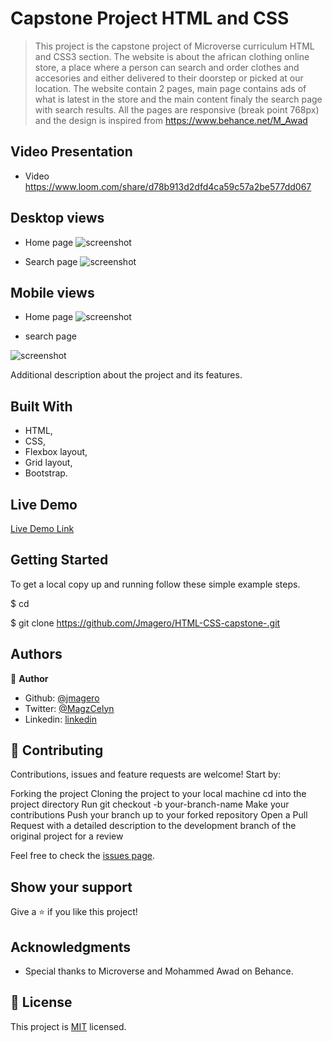 # Capstone Project HTML and CSS

> This project is the capstone project of Microverse curriculum HTML and CSS3 section. The website is about the african clothing online store, a place where a person can search and order clothes and accesories and either delivered to their doorstep or picked at our location. The website contain 2 pages, main page contains ads of what is latest in the store and the main content finaly the search page with search results. All the pages are responsive (break point 768px) and the design is inspired from https://www.behance.net/M_Awad

## Video Presentation
- Video
https://www.loom.com/share/d78b913d2dfd4ca59c57a2be577dd067

## Desktop views
- Home page
![screenshot](https://user-images.githubusercontent.com/52098394/80976796-8dfb8e00-8e2c-11ea-9af9-0ba4b3518329.png)

- Search page
![screenshot](https://user-images.githubusercontent.com/52098394/80977178-0a8e6c80-8e2d-11ea-8832-863853be8756.png)

## Mobile views
- Home page
![screenshot](https://user-images.githubusercontent.com/52098394/80977376-50e3cb80-8e2d-11ea-8f9c-c166e5ae1b17.png)

- search page

![screenshot](https://user-images.githubusercontent.com/52098394/80977470-6fe25d80-8e2d-11ea-92e6-b9de7dbbe215.png)

Additional description about the project and its features.

## Built With

- HTML,
- CSS,
- Flexbox layout,
- Grid layout,
- Bootstrap.

## Live Demo

[Live Demo Link](https://rawcdn.githack.com/Jmagero/HTML-CSS-capstone-/5b09467bacdb855648d2ac8b89d80aa28a1f4317/index.html)


## Getting Started

To get a local copy up and running follow these simple example steps.

$ cd

$ git clone https://github.com/Jmagero/HTML-CSS-capstone-.git



## Authors

👤 **Author**

- Github: [@jmagero](https://github.com/Jmagero)
- Twitter: [@MagzCelyn](https://twitter.com/MagzCelyn)
- Linkedin: [linkedin](https://linkedin.com/linkedinhandle)

## 🤝 Contributing

Contributions, issues and feature requests are welcome! Start by:

Forking the project
Cloning the project to your local machine
cd into the project directory
Run git checkout -b your-branch-name
Make your contributions
Push your branch up to your forked repository
Open a Pull Request with a detailed description to the development branch of the original project for a review

Feel free to check the [issues page](https://github.com/Jmagero/HTML-CSS-capstone-/issues).

## Show your support

Give a ⭐️ if you like this project!

## Acknowledgments

- Special thanks to Microverse and Mohammed Awad on Behance.

## 📝 License

This project is [MIT](lic.url) licensed.
